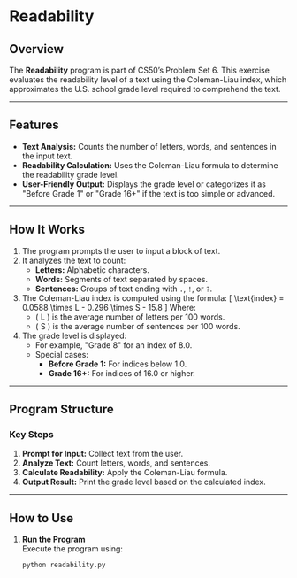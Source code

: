 # Readability

## Overview
The **Readability** program is part of CS50’s Problem Set 6. This exercise evaluates the readability level of a text using the Coleman-Liau index, which approximates the U.S. school grade level required to comprehend the text.

---

## Features
- **Text Analysis:** Counts the number of letters, words, and sentences in the input text.
- **Readability Calculation:** Uses the Coleman-Liau formula to determine the readability grade level.
- **User-Friendly Output:** Displays the grade level or categorizes it as "Before Grade 1" or "Grade 16+" if the text is too simple or advanced.

---

## How It Works
1. The program prompts the user to input a block of text.
2. It analyzes the text to count:
   - **Letters:** Alphabetic characters.
   - **Words:** Segments of text separated by spaces.
   - **Sentences:** Groups of text ending with `.`, `!`, or `?`.
3. The Coleman-Liau index is computed using the formula:
   \[
   \text{index} = 0.0588 \times L - 0.296 \times S - 15.8
   \]
   Where:
   - \( L \) is the average number of letters per 100 words.
   - \( S \) is the average number of sentences per 100 words.
4. The grade level is displayed:
   - For example, "Grade 8" for an index of 8.0.
   - Special cases:
     - **Before Grade 1:** For indices below 1.0.
     - **Grade 16+:** For indices of 16.0 or higher.

---

## Program Structure
### Key Steps
1. **Prompt for Input:** Collect text from the user.
2. **Analyze Text:** Count letters, words, and sentences.
3. **Calculate Readability:** Apply the Coleman-Liau formula.
4. **Output Result:** Print the grade level based on the calculated index.

---

## How to Use
1. **Run the Program**  
   Execute the program using:
   ```bash
   python readability.py
